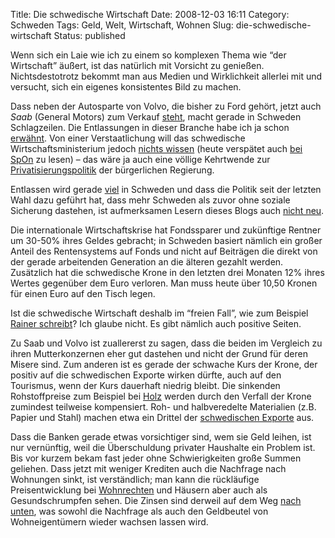 Title: Die schwedische Wirtschaft
Date: 2008-12-03 16:11
Category: Schweden
Tags: Geld, Welt, Wirtschaft, Wohnen
Slug: die-schwedische-wirtschaft
Status: published

Wenn sich ein Laie wie ich zu einem so komplexen Thema wie “der
Wirtschaft” äußert, ist das natürlich mit Vorsicht zu genießen.
Nichtsdestotrotz bekommt man aus Medien und Wirklichkeit allerlei mit
und versucht, sich ein eigenes konsistentes Bild zu machen.

Dass neben der Autosparte von Volvo, die bisher zu Ford gehört, jetzt
auch *Saab* (General Motors) zum Verkauf
[steht](http://www.sr.se/cgi-bin/international/nyhetssidor/artikel.asp?nyheter=1&programid=2108&Artikel=2483350),
macht gerade in Schweden Schlagzeilen. Die Entlassungen in dieser
Branche habe ich ja schon
[erwähnt](http://www.fiket.de/2008/10/12/vad-har-haent/). Von einer
Verstaatlichung will das schwedische Wirtschaftsministerium jedoch
[nichts
wissen](http://www.sr.se/cgi-bin/international/nyhetssidor/artikel.asp?nyheter=1&programid=2108&Artikel=2480621)
(heute verspätet auch [bei
SpOn](http://www.spiegel.de/wirtschaft/0,1518,594226,00.html) zu lesen)
– das wäre ja auch eine völlige Kehrtwende zur
[Privatisierungspolitik](http://www.fiket.de/2007/03/04/ausverkauf-von-staatsfirmen/)
der bürgerlichen Regierung.

Entlassen wird gerade
[viel](http://www.sr.se/cgi-bin/international/nyhetssidor/artikel.asp?nyheter=1&programid=2108&Artikel=2479409)
in Schweden und dass die Politik seit der letzten Wahl dazu geführt hat,
dass mehr Schweden als zuvor ohne soziale Sicherung dastehen, ist
aufmerksamen Lesern dieses Blogs auch [nicht
neu](http://www.fiket.de/2008/11/04/kehrtwende/).

Die internationale Wirtschaftskrise hat Fondssparer und zukünftige
Rentner um 30-50% ihres Geldes gebracht; in Schweden basiert nämlich ein
großer Anteil des Rentensystems auf Fonds und nicht auf Beiträgen die
direkt von der gerade arbeitenden Generation an die älteren gezahlt
werden. Zusätzlich hat die schwedische Krone in den letzten drei Monaten
12% ihres Wertes gegenüber dem Euro verloren. Man muss heute über 10,50
Kronen für einen Euro auf den Tisch legen.

Ist die schwedische Wirtschaft deshalb im “freien Fall”, wie zum
Beispiel [Rainer
schreibt](http://rainersblogg.blogspot.com/2008/12/volvo-und-saab-zu-kaufen.html)?
Ich glaube nicht. Es gibt nämlich auch positive Seiten.

Zu Saab und Volvo ist zuallererst zu sagen, dass die beiden im Vergleich
zu ihren Mutterkonzernen eher gut dastehen und nicht der Grund für deren
Misere sind. Zum anderen ist es gerade der schwache Kurs der Krone, der
positiv auf die schwedischen Exporte wirken dürfte, auch auf den
Tourismus, wenn der Kurs dauerhaft niedrig bleibt. Die sinkenden
Rohstoffpreise zum Beispiel bei
[Holz](http://www.welt.de/welt_print/article2703931/Wirtschaftskrise-drueckt-die-Holzpreise.html)
werden durch den Verfall der Krone zumindest teilweise kompensiert. Roh-
und halbveredelte Materialien (z.B. Papier und Stahl) machen etwa ein
Drittel der [schwedischen
Exporte](http://www.tradeprofiles.swedishtrade.se/default.asp?id=2) aus.

Dass die Banken gerade etwas vorsichtiger sind, wem sie Geld leihen, ist
nur vernünftig, weil die Überschuldung privater Haushalte ein Problem
ist. Bis vor kurzem bekam fast jeder ohne Schwierigkeiten große Summen
geliehen. Dass jetzt mit weniger Krediten auch die Nachfrage nach
Wohnungen sinkt, ist verständlich; man kann die rückläufige
Preisentwicklung bei
[Wohnrechten](http://www.fiket.de/2006/05/28/wort-der-woche-bostadsraett/)
und Häusern aber auch als Gesundschrumpfen sehen. Die Zinsen sind
derweil auf dem Weg [nach
unten](http://www.privataaffarer.se/bostad/200812/sbab-sanker-rantorna-rejal/index.xml),
was sowohl die Nachfrage als auch den Geldbeutel von Wohneigentümern
wieder wachsen lassen wird.

